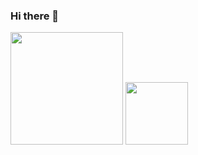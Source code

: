 ### Hi there 👋

<!--
**codevaam/codevaam** is a ✨ _special_ ✨ repository because its `README.md` (this file) appears on your GitHub profile.

Here are some ideas to get you started:

- 🔭 I’m currently working on ...
- 🌱 I’m currently learning ...
- 👯 I’m looking to collaborate on ...
- 🤔 I’m looking for help with ...
- 💬 Ask me about ...
- 📫 How to reach me: ...
- 😄 Pronouns: ...
- ⚡ Fun fact: ...
-->
<img height="180em" src="https://github-readme-stats.vercel.app/api?username=codevaam&show_icons=true&hide_border=true&&count_private=true&include_all_commits=true" />
<img height="100em" src="https://github-readme-stats.vercel.app/api/top-langs/?username=codevaam&layout=compact"/>
